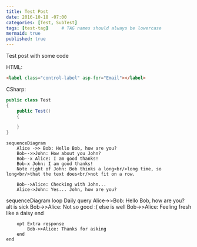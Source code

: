 ```yaml
---
title: Test Post
date: 2016-10-18 -07:00
categories: [Test, SubTest]
tags: [test-tag]     # TAG names should always be lowercase
mermaid: true
published: true
---
```


Test post with some code

HTML:

```html
<label class="control-label" asp-for="Email"></label>
```

CSharp:

```csharp
public class Test
{
	public Test()
	{

	}
}
```


```mermaid
sequenceDiagram
    Alice ->> Bob: Hello Bob, how are you?
    Bob-->>John: How about you John?
    Bob--x Alice: I am good thanks!
    Bob-x John: I am good thanks!
    Note right of John: Bob thinks a long<br/>long time, so long<br/>that the text does<br/>not fit on a row.

    Bob-->Alice: Checking with John...
    Alice->John: Yes... John, how are you?
```

<div class="mermaid">
sequenceDiagram
    loop Daily query
        Alice->>Bob: Hello Bob, how are you?
        alt is sick
            Bob->>Alice: Not so good :(
        else is well
            Bob->>Alice: Feeling fresh like a daisy
        end

        opt Extra response
            Bob->>Alice: Thanks for asking
        end
    end
</div>
